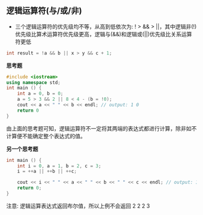 ## 逻辑运算符(与/或/非)

- 三个逻辑运算符的优先级均不等，从高到低依次为: ! > && > ||，其中逻辑非(!)优先级比算术运算符优先级更高，逻辑与(&&)和逻辑或(||)优先级比关系运算符更低

```c++
int result = !a && b || x > y && c + 1;
```

**思考题**

```c++
#include <iostream>
using namespace std;
int main () {
    int a = 0, b = 0;
    a = 5 > 3 && 2 || 8 < 4 - (b = !0);
    cout << a << " " << b << endl; // output: 1 0
    return 0
}
```

由上面的思考题可知，逻辑运算符不一定将其两端的表达式都进行计算，除非如不计算便不能确定整个表达式的值。

**另一个思考题**

```c++
int main () {
    int i = 0, a = 1, b = 2, c = 3;
    i = ++a || ++b || ++c;

    cout << i << " " << a << " " << b << " " << c << endl; // output: 1 2 2 3
    return 0;
}
```

注意: 逻辑运算表达式返回布尔值，所以上例不会返回 2 2 2 3
